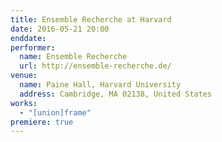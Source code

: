 ```yaml
---
title: Ensemble Recherche at Harvard
date: 2016-05-21 20:00
enddate:
performer:
  name: Ensemble Recherche
  url: http://ensemble-recherche.de/
venue:
  name: Paine Hall, Harvard University
  address: Cambridge, MA 02138, United States
works:
  - "[union]frame"
premiere: true
---
```

